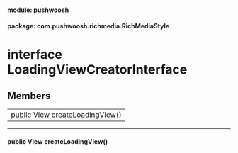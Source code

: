 
#### module: pushwoosh  

#### package: com.pushwoosh.richmedia.RichMediaStyle  

# <a name="heading"></a>interface LoadingViewCreatorInterface  

## Members  

<table>
	<tr>
		<td><a href="#1acbe6c278c932cc9b83b92128c5ab12c8">public View createLoadingView()</a></td>
	</tr>
</table>


----------  
  

#### <a name="1acbe6c278c932cc9b83b92128c5ab12c8"></a>public View createLoadingView()  
